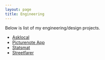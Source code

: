 ```yaml
---
layout: page
title: Engineering
---
```


Below is list of my engineering/design projects.  

* [Asklocal](http://hyde.getpoole.com)
* [Picturenote App](http://lanyon.getpoole.com)
* [Statsmat](http://hyde.getpoole.com)
* [Streetfarer](http://hyde.getpoole.com)



